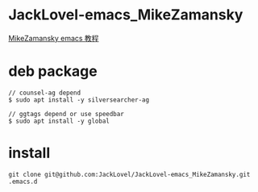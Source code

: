 ﻿# JackLovel-emacs_MikeZamansky

[MikeZamansky emacs 教程](https://cestlaz.github.io/stories/emacs/)

# deb package
```
// counsel-ag depend
$ sudo apt install -y silversearcher-ag

// ggtags depend or use speedbar  
$ sudo apt install -y global
```
# install 
```
git clone git@github.com:JackLovel/JackLovel-emacs_MikeZamansky.git .emacs.d
```
